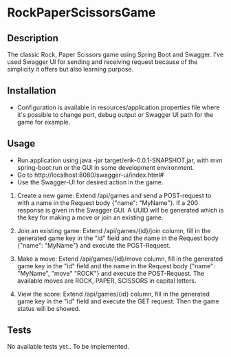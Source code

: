 # RockPaperScissorsGame

## Description
The classic Rock, Paper Scissors game using Spring Boot and Swagger.
I've used Swagger UI for sending and receiving request because of the simplicity it offers but also learning
purpose.


## Installation
- Configuration is available in resources/application.properties file where it's possible to change port,
  debug output or Swagger UI path for the game for example.
## Usage

- Run application using java -jar target/erik-0.0.1-SNAPSHOT.jar, with mvn spring-boot:run or the GUI in some
  development environment.
- Go to http://localhost:8080/swagger-ui/index.html#
- Use the Swagger-UI for desired action in the game.


1. Create a new game: Extend /api/games and send a POST-request to with a name in the Request body {"name": "MyName"}.
   If a 200 response is given in the Swagger GUI. A UUID will be generated which is the key for making a move or
   join an existing game.

2. Join an existing game: Extend /api/games/{id}/join column, fill in the generated game key in the "id" field and
   the name in the Request body {"name": "MyName"} and execute the POST-Request.

3. Make a move: Extend /api/games/{id}/move column, fill in the generated game key in the "id" field and
   the name in the Request body {"name": "MyName", "move" "ROCK"} and execute the POST-Request. The available moves are
   ROCK, PAPER, SCISSORS in capital letters.

4. View the score: Extend /api/games/{id} column, fill in the generated game key in the "id" field and
   execute the GET request. Then the game status will be showed.

## Tests
No available tests yet.. To be implemented.
